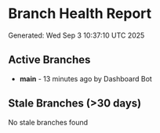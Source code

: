# Branch Health Report
Generated: Wed Sep  3 10:37:10 UTC 2025

## Active Branches
- **main** - 13 minutes ago by Dashboard Bot

## Stale Branches (>30 days)
No stale branches found
